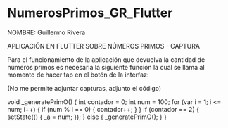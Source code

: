 # NumerosPrimos_GR_Flutter

NOMBRE: Guillermo Rivera

APLICACIÓN EN FLUTTER SOBRE NÚMEROS PRIMOS - CAPTURA

Para el funcionamiento de la aplicación que devuelva la cantidad de números primos es necesaria la siguiente función la cual se llama al momento de hacer
tap en el botón de la interfaz:

(No me permite adjuntar capturas, adjunto el código)

void _generatePrimO() {
    int contador = 0;
    int num = 100;
    for (var i = 1; i <= num; i++) {
      if (num % i == 0) {
        contador++;
      }
    }
    if (contador == 2) {
      setState(() {
        _a = num;
      });
    } else {
      _generatePrimO();
    }
  }
